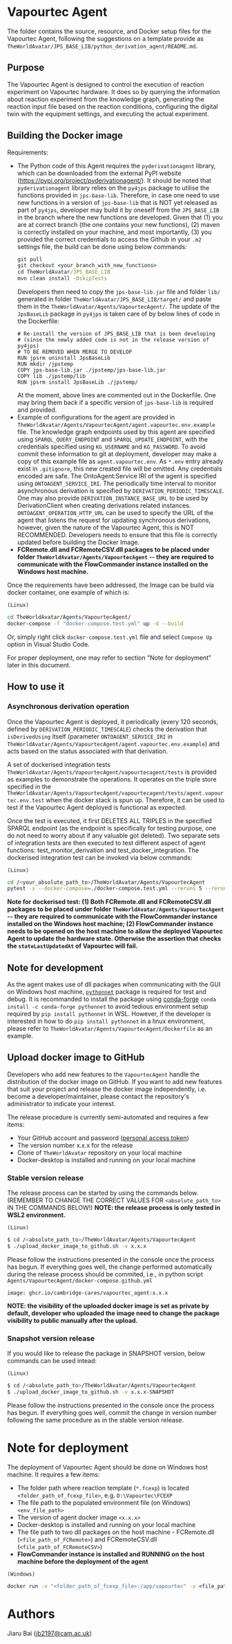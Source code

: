 # Vapourtec Agent
The folder contains the source, resource, and Docker setup files for the Vapourtec Agent, following the suggestions on a template provide as `TheWorldAvatar/JPS_BASE_LIB/python_derivation_agent/README.md`.

## Purpose
The Vapourtec Agent is designed to control the execution of reaction experiment on Vapourtec hardware. It does so by querying the information about reaction experiment from the knowledge graph, generating the reaction input file based on the reaction conditions, configuring the digital twin with the equipment settings, and executing the actual experiment.

## Building the Docker image
Requirements:

* The Python code of this Agent requires the `pyderivationagent` library, which can be downloaded from the external PyPI website (https://pypi.org/project/pyderivationagent/). It should be noted that `pyderivationagent` library relies on the `py4jps` package to utilise the functions provided in `jps-base-lib`. Therefore, in case one need to use new functions in a version of `jps-base-lib` that is NOT yet released as part of `py4jps`, developer may build it by oneself from the `JPS_BASE_LIB` in the branch where the new functions are developed. Given that (1) you are at correct branch (the one contains your new functions), (2) maven is correctly installed on your machine, and most importantly, (3) you provided the correct credentials to access the Github in your `.m2` settings file, the build can be done using below commands:
    ```cmd
    git pull
    git checkout <your_branch_with_new_functions>
    cd TheWorldAvatar/JPS_BASE_LIB
    mvn clean install -DskipTests
    ```
    Developers then need to copy the `jps-base-lib.jar` file and folder `lib/` generated in folder `TheWorldAvatar/JPS_BASE_LIB/target/` and paste them in the `TheWorldAvatar/Agents/VapourtecAgent/`. The update of the `JpsBaseLib` package in `py4jps` is taken care of by below lines of code in the Dockerfile:
    ```
    # Re-install the version of JPS_BASE_LIB that is been developing
    # (sinse the newly added code is not in the release version of py4jps)
    # TO BE REMOVED WHEN MERGE TO DEVELOP
    RUN jpsrm uninstall JpsBaseLib
    RUN mkdir /jpstemp
    COPY jps-base-lib.jar ./jpstemp/jps-base-lib.jar
    COPY lib ./jpstemp/lib
    RUN jpsrm install JpsBaseLib ./jpstemp/
    ``` 
    At the moment, above lines are commented out in the Dockerfile. One may bring them back if a specific version of `jps-base-lib` is required and provided.
* Example of configurations for the agent are provided in `TheWorldAvatar/Agents/VapourtecAgent/agent.vapourtec.env.example` file. The knowledge graph endpoints used by this agent are specified using `SPARQL_QUERY_ENDPOINT` and `SPARQL_UPDATE_ENDPOINT`, with the credentials specified using `KG_USERNAME` and `KG_PASSWORD`. To avoid commit these information to git at deployment, developer may make a copy of this example file as `agent.vapourtec.env`. As `*.env` entry already exist in `.gitignore`, this new created file will be omitted. Any credentials encoded are safe. The OntoAgent:Service IRI of the agent is specified using `ONTOAGENT_SERVICE_IRI`. The periodically time interval to monitor asynchronous derivation is specified by `DERIVATION_PERIODIC_TIMESCALE`. One may also provide `DERIVATION_INSTANCE_BASE_URL` to be used by DerivationClient when creating derivations related instances. `ONTOAGENT_OPERATION_HTTP_URL` can be used to specify the URL of the agent that listens the request for updating synchronous derivations, however, given the nature of the Vapourtec Agent, this is NOT RECOMMENDED. Developers needs to ensure that this file is correctly updated before building the Docker Image.
* **FCRemote.dll and FCRemoteCSV.dll packages to be placed under folder `TheWorldAvatar/Agents/VapourtecAgent` -- they are required to communicate with the FlowCommander instance installed on the Windows host machine.**

Once the requirements have been addressed, the Image can be build via docker container, one example of which is:

`(Linux)`
```sh
cd TheWorldAvatar/Agents/VapourtecAgent/
docker-compose -f "docker-compose.test.yml" up -d --build
```
Or, simply right click `docker-compose.test.yml` file and select `Compose Up` option in Visual Studio Code.

For proper deployment, one may refer to section "Note for deployment" later in this document.

## How to use it

### Asynchronous derivation operation

Once the Vapourtec Agent is deployed, it periodically (every 120 seconds, defined by `DERIVATION_PERIODIC_TIMESCALE`) checks the derivation that `isDerivedUsing` itself (parameter `ONTOAGENT_SERVICE_IRI` in `TheWorldAvatar/Agents/VapourtecAgent/agent.vapourtec.env.example`) and acts based on the status associated with that derivation.

A set of dockerised integration tests `TheWorldAvatar/Agents/VapourtecAgent/vapourtecagent/tests` is provided as examples to demonstrate the operations. It operates on the triple store specified in the `TheWorldAvatar/Agents/VapourtecAgent/vapourtecagent/tests/agent.vapourtec.env.test` when the docker stack is spun up. Therefore, it can be used to test if the Vapourtec Agent deployed is functional as expected.

Once the test is executed, it first DELETES ALL TRIPLES in the specified SPARQL endpoint (as the endpoint is specifically for testing purpose, one do not need to worry about if any valuable got deleted). Two separate sets of integration tests are then executed to test different aspect of agent functions: test_monitor_derivation and test_docker_integration. The dockerised integration test can be invoked via below commands:

`(Linux)`
```sh
cd /<your_absolute_path_to>/TheWorldAvatar/Agents/VapourtecAgent
pytest -s --docker-compose=./docker-compose.test.yml --reruns 5 --reruns-delay 5
```

**Note for dockerised test: (1) Both FCRemote.dll and FCRemoteCSV.dll packages to be placed under folder `TheWorldAvatar/Agents/VapourtecAgent` -- they are required to communicate with the FlowCommander instance installed on the Windows host machine; (2) FlowCommander instance needs to be opened on the host machine to allow the deployed Vapourtec Agent to update the hardware state. Otherwise the assertion that checks the `stateLastUpdatedAt` of Vapourtec will fail.**

## Note for development

As the agent makes use of dll packages when communicating with the GUI on Windows host machine, [`pythonnet`](http://pythonnet.github.io/) package is required for test and debug. It is recommanded to install the package using [conda-forge](https://anaconda.org/conda-forge/pythonnet) `conda install -c conda-forge pythonnet` to avoid tedious environment setup required by `pip install pythonnet` in WSL. However, if the developer is interested in how to do `pip install pythonnet` in a linux environment, please refer to `TheWorldAvatar/Agents/VapourtecAgent/Dockerfile` as an example.

## Upload docker image to GitHub

Developers who add new features to the `VapourtecAgent` handle the distribution of the docker image on GitHub. If you want to add new features that suit your project and release the docker image independently, i.e. become a developer/maintainer, please contact the repository's administrator to indicate your interest.

The release procedure is currently semi-automated and requires a few items:

- Your GitHub account and password ([personal access token](https://docs.github.com/en/authentication/keeping-your-account-and-data-secure/creating-a-personal-access-token))
- The version number x.x.x for the release
- Clone of `TheWorldAvatar` repository on your local machine
- Docker-desktop is installed and running on your local machine

### Stable version release

The release process can be started by using the commands below. (REMEMBER TO CHANGE THE CORRECT VALUES FOR `<absolute_path_to>` IN THE COMMANDS BELOW!) **NOTE: the release process is only tested in WSL2 environment.**

`(Linux)`
```sh
$ cd /<absolute_path_to>/TheWorldAvatar/Agents/VapourtecAgent
$ ./upload_docker_image_to_github.sh -v x.x.x
```

Please follow the instructions presented in the console once the process has begun. If everything goes well, the change performed automatically during the release process should be commited, i.e., in python script `Agents/VapourtecAgent/docker-compose.github.yml`
```
image: ghcr.io/cambridge-cares/vapourtec_agent:x.x.x
```

**NOTE: the visibility of the uploaded docker image is set as private by default, developer who uploaded the image need to change the package visibility to public manually after the upload.**

### Snapshot version release

If you would like to release the package in SNAPSHOT version, below commands can be used intead:

`(Linux)`
```sh
$ cd /<absolute_path_to>/TheWorldAvatar/Agents/VapourtecAgent
$ ./upload_docker_image_to_github.sh -v x.x.x-SNAPSHOT
```

Please follow the instructions presented in the console once the process has begun. If everything goes well, commit the change in version number following the same procedure as in the stable version release.

# Note for deployment

The deployment of Vapourtec Agent should be done on Windows host machine. It requires a few items:

- The folder path where reaction template (`*.fcexp`) is located `<folder_path_of_fcexp_file>`, e.g. `D:\Vapourtec\FCEXP`
- The file path to the populated environment file (on Windows) `<env_file_path>`
- The version of agent docker image `<x.x.x>`
- Docker-desktop is installed and running on your local machine
- The file path to two dll packages on the host machine - FCRemote.dll (`<file_path_of_FCRemote>`) and FCRemoteCSV.dll (`<file_path_of_FCRemoteCSV>`)
- **FlowCommander instance is installed and RUNNING on the host machine before the deployment of the agent**

`(Windows)`
```cmd
docker run -v "<folder_path_of_fcexp_file>:/app/vapourtec" -v <file_path_of_FCRemote>:/app/FCRemote.dll -v <file_path_of_FCRemoteCSV>:/app/FCRemoteCSV.dll --env-file <env_file_path> --add-host=localhost:host-gateway --name vapourtec_agent ghcr.io/cambridge-cares/vapourtec_agent:<x.x.x>
```

# Authors #

Jiaru Bai (jb2197@cam.ac.uk)
